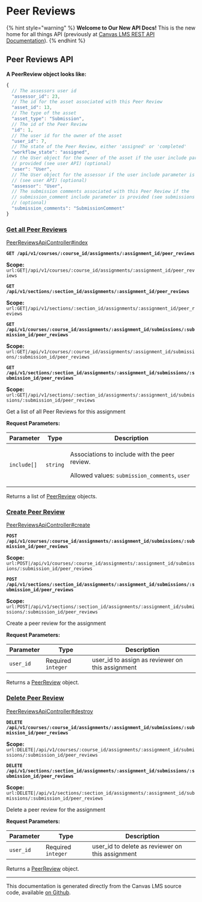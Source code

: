 # Peer Reviews

{% hint style="warning" %}
**Welcome to Our New API Docs!** This is the new home for all things API (previously at [Canvas LMS REST API Documentation](https://api.instructure.com)).
{% endhint %}

## Peer Reviews API

**A PeerReview object looks like:**

```js
{
  // The assessors user id
  "assessor_id": 23,
  // The id for the asset associated with this Peer Review
  "asset_id": 13,
  // The type of the asset
  "asset_type": "Submission",
  // The id of the Peer Review
  "id": 1,
  // The user id for the owner of the asset
  "user_id": 7,
  // The state of the Peer Review, either 'assigned' or 'completed'
  "workflow_state": "assigned",
  // the User object for the owner of the asset if the user include parameter is
  // provided (see user API) (optional)
  "user": "User",
  // The User object for the assessor if the user include parameter is provided
  // (see user API) (optional)
  "assessor": "User",
  // The submission comments associated with this Peer Review if the
  // submission_comment include parameter is provided (see submissions API)
  // (optional)
  "submission_comments": "SubmissionComment"
}
```

### [Get all Peer Reviews](#method.peer_reviews_api.index) <a href="#method.peer_reviews_api.index" id="method.peer_reviews_api.index"></a>

[PeerReviewsApiController#index](https://github.com/instructure/canvas-lms/blob/master/app/controllers/peer_reviews_api_controller.rb)

**`GET /api/v1/courses/:course_id/assignments/:assignment_id/peer_reviews`**

**Scope:** `url:GET|/api/v1/courses/:course_id/assignments/:assignment_id/peer_reviews`

**`GET /api/v1/sections/:section_id/assignments/:assignment_id/peer_reviews`**

**Scope:** `url:GET|/api/v1/sections/:section_id/assignments/:assignment_id/peer_reviews`

**`GET /api/v1/courses/:course_id/assignments/:assignment_id/submissions/:submission_id/peer_reviews`**

**Scope:** `url:GET|/api/v1/courses/:course_id/assignments/:assignment_id/submissions/:submission_id/peer_reviews`

**`GET /api/v1/sections/:section_id/assignments/:assignment_id/submissions/:submission_id/peer_reviews`**

**Scope:** `url:GET|/api/v1/sections/:section_id/assignments/:assignment_id/submissions/:submission_id/peer_reviews`

Get a list of all Peer Reviews for this assignment

**Request Parameters:**

| Parameter   | Type     | Description                                                                                                                    |
| ----------- | -------- | ------------------------------------------------------------------------------------------------------------------------------ |
| `include[]` | `string` | <p>Associations to include with the peer review.</p><p>Allowed values: <code>submission_comments</code>, <code>user</code></p> |

Returns a list of [PeerReview](#peerreview) objects.

### [Create Peer Review](#method.peer_reviews_api.create) <a href="#method.peer_reviews_api.create" id="method.peer_reviews_api.create"></a>

[PeerReviewsApiController#create](https://github.com/instructure/canvas-lms/blob/master/app/controllers/peer_reviews_api_controller.rb)

**`POST /api/v1/courses/:course_id/assignments/:assignment_id/submissions/:submission_id/peer_reviews`**

**Scope:** `url:POST|/api/v1/courses/:course_id/assignments/:assignment_id/submissions/:submission_id/peer_reviews`

**`POST /api/v1/sections/:section_id/assignments/:assignment_id/submissions/:submission_id/peer_reviews`**

**Scope:** `url:POST|/api/v1/sections/:section_id/assignments/:assignment_id/submissions/:submission_id/peer_reviews`

Create a peer review for the assignment

**Request Parameters:**

| Parameter | Type               | Description                                       |
| --------- | ------------------ | ------------------------------------------------- |
| `user_id` | Required `integer` | user\_id to assign as reviewer on this assignment |

Returns a [PeerReview](#peerreview) object.

### [Delete Peer Review](#method.peer_reviews_api.destroy) <a href="#method.peer_reviews_api.destroy" id="method.peer_reviews_api.destroy"></a>

[PeerReviewsApiController#destroy](https://github.com/instructure/canvas-lms/blob/master/app/controllers/peer_reviews_api_controller.rb)

**`DELETE /api/v1/courses/:course_id/assignments/:assignment_id/submissions/:submission_id/peer_reviews`**

**Scope:** `url:DELETE|/api/v1/courses/:course_id/assignments/:assignment_id/submissions/:submission_id/peer_reviews`

**`DELETE /api/v1/sections/:section_id/assignments/:assignment_id/submissions/:submission_id/peer_reviews`**

**Scope:** `url:DELETE|/api/v1/sections/:section_id/assignments/:assignment_id/submissions/:submission_id/peer_reviews`

Delete a peer review for the assignment

**Request Parameters:**

| Parameter | Type               | Description                                       |
| --------- | ------------------ | ------------------------------------------------- |
| `user_id` | Required `integer` | user\_id to delete as reviewer on this assignment |

Returns a [PeerReview](#peerreview) object.

***

This documentation is generated directly from the Canvas LMS source code, available [on Github](https://github.com/instructure/canvas-lms).
